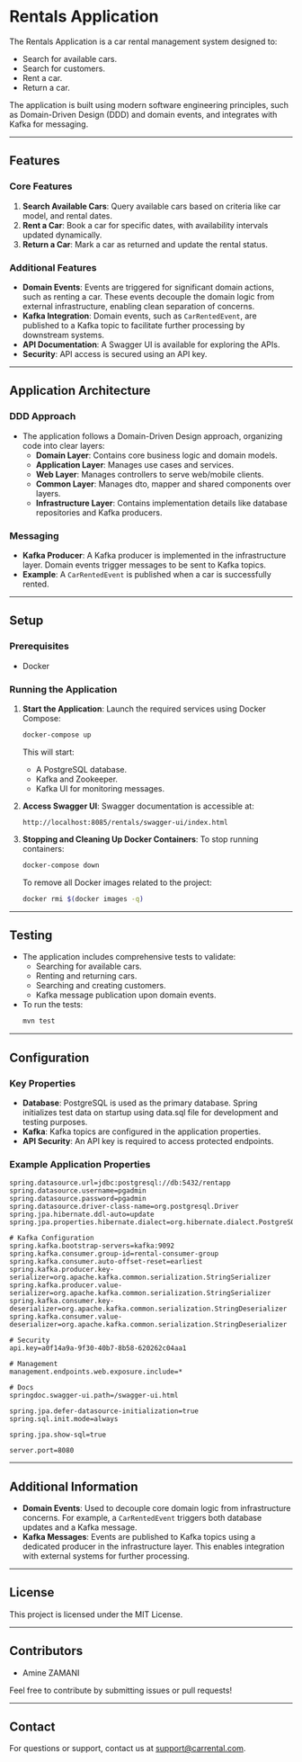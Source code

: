 
# Rentals Application

The Rentals Application is a car rental management system designed to:

- Search for available cars.
- Search for customers.
- Rent a car.
- Return a car.


The application is built using modern software engineering principles, such as Domain-Driven Design (DDD) and domain events, and integrates with Kafka for messaging.

---

## Features

### Core Features

1. **Search Available Cars**: Query available cars based on criteria like car model, and rental dates.
2. **Rent a Car**: Book a car for specific dates, with availability intervals updated dynamically.
3. **Return a Car**: Mark a car as returned and update the rental status.

### Additional Features

- **Domain Events**: Events are triggered for significant domain actions, such as renting a car. These events decouple the domain logic from external infrastructure, enabling clean separation of concerns.
- **Kafka Integration**: Domain events, such as `CarRentedEvent`, are published to a Kafka topic to facilitate further processing by downstream systems.
- **API Documentation**: A Swagger UI is available for exploring the APIs.
- **Security**: API access is secured using an API key.

---

## Application Architecture

### DDD Approach
- The application follows a Domain-Driven Design approach, organizing code into clear layers:
    - **Domain Layer**: Contains core business logic and domain models.
    - **Application Layer**: Manages use cases and services.
    - **Web Layer**: Manages controllers to serve web/mobile clients.
    - **Common Layer**: Manages dto, mapper and shared components over layers.
    - **Infrastructure Layer**: Contains implementation details like database repositories and Kafka producers.

### Messaging
- **Kafka Producer**: A Kafka producer is implemented in the infrastructure layer. Domain events trigger messages to be sent to Kafka topics.
- **Example**: A `CarRentedEvent` is published when a car is successfully rented.

---

## Setup

### Prerequisites
- Docker

### Running the Application

1. **Start the Application**:
   Launch the required services using Docker Compose:
   ```sh
   docker-compose up
   ```
   This will start:
    - A PostgreSQL database.
    - Kafka and Zookeeper.
    - Kafka UI for monitoring messages.

2. **Access Swagger UI**:
   Swagger documentation is accessible at:
   ```
   http://localhost:8085/rentals/swagger-ui/index.html
   ```

3. **Stopping and Cleaning Up Docker Containers**:
   To stop running containers:
   ```sh
   docker-compose down
   ```
   To remove all Docker images related to the project:
   ```sh
   docker rmi $(docker images -q)
   ```

---

## Testing

- The application includes comprehensive tests to validate:
    - Searching for available cars.
    - Renting and returning cars.
    - Searching and creating customers.
    - Kafka message publication upon domain events.
- To run the tests:
  ```sh
  mvn test
  ```

---

## Configuration

### Key Properties

- **Database**: PostgreSQL is used as the primary database. Spring initializes test data on startup using data.sql file for development and testing purposes.
- **Kafka**: Kafka topics are configured in the application properties.
- **API Security**: An API key is required to access protected endpoints.

### Example Application Properties
```properties
spring.datasource.url=jdbc:postgresql://db:5432/rentapp
spring.datasource.username=pgadmin
spring.datasource.password=pgadmin
spring.datasource.driver-class-name=org.postgresql.Driver
spring.jpa.hibernate.ddl-auto=update
spring.jpa.properties.hibernate.dialect=org.hibernate.dialect.PostgreSQLDialect

# Kafka Configuration
spring.kafka.bootstrap-servers=kafka:9092
spring.kafka.consumer.group-id=rental-consumer-group
spring.kafka.consumer.auto-offset-reset=earliest
spring.kafka.producer.key-serializer=org.apache.kafka.common.serialization.StringSerializer
spring.kafka.producer.value-serializer=org.apache.kafka.common.serialization.StringSerializer
spring.kafka.consumer.key-deserializer=org.apache.kafka.common.serialization.StringDeserializer
spring.kafka.consumer.value-deserializer=org.apache.kafka.common.serialization.StringDeserializer

# Security
api.key=a0f14a9a-9f30-40b7-8b58-620262c04aa1

# Management
management.endpoints.web.exposure.include=*

# Docs
springdoc.swagger-ui.path=/swagger-ui.html

spring.jpa.defer-datasource-initialization=true
spring.sql.init.mode=always

spring.jpa.show-sql=true

server.port=8080
```

---

## Additional Information

- **Domain Events**: Used to decouple core domain logic from infrastructure concerns. For example, a `CarRentedEvent` triggers both database updates and a Kafka message.
- **Kafka Messages**: Events are published to Kafka topics using a dedicated producer in the infrastructure layer. This enables integration with external systems for further processing.

---

## License

This project is licensed under the MIT License.

---

## Contributors

- Amine ZAMANI

Feel free to contribute by submitting issues or pull requests!

---

## Contact

For questions or support, contact us at [support@carrental.com](mailto:zmi.amn@gmail.com).
